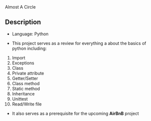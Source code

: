Almost A Circle

## Description
* Language: Python

* This project serves as a review for everything a about the basics of python including:
1. Import
2. Exceptions
3. Class
4. Private attribute
6. Getter/Setter
7. Class method
8. Static method
9. Inheritance
10. Unittest
11. Read/Write file

* It also serves as a prerequisite for the upcoming **AirBnB** project
